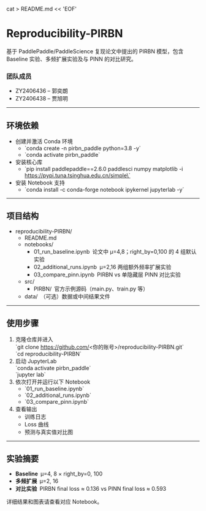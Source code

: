 cat > README.md << 'EOF'
# Reproducibility-PIRBN

基于 PaddlePaddle/PaddleScience 复现论文中提出的 PIRBN 模型，包含 Baseline 实验、多频扩展实验及与 PINN 的对比研究。

### 团队成员
- ZY2406436 – 郭奕朗  
- ZY2406438 – 贾旭明  

---

## 环境依赖

- 创建并激活 Conda 环境  
  - \`conda create -n pirbn_paddle python=3.8 -y\`  
  - \`conda activate pirbn_paddle\`  
- 安装核心库  
  - \`pip install paddlepaddle==2.6.0 paddlesci numpy matplotlib -i https://pypi.tuna.tsinghua.edu.cn/simple\`  
- 安装 Notebook 支持  
  - \`conda install -c conda-forge notebook ipykernel jupyterlab -y\`  

---

## 项目结构

- reproducibility-PIRBN/  
  - README.md  
  - notebooks/  
    - 01_run_baseline.ipynb 论文中 µ=4,8；right_by=0,100 的 4 组默认实验  
    - 02_additional_runs.ipynb µ=2,16 两组额外频率扩展实验  
    - 03_compare_pinn.ipynb PIRBN vs 单隐藏层 PINN 对比实验  
  - src/  
    - PIRBN/ 官方示例源码（main.py、train.py 等）  
  - data/ （可选）数据或中间结果文件  

---

## 使用步骤

1. 克隆仓库并进入  
   \`git clone https://github.com/<你的账号>/reproducibility-PIRBN.git\`  
   \`cd reproducibility-PIRBN\`  
2. 启动 JupyterLab  
   \`conda activate pirbn_paddle\`  
   \`jupyter lab\`  
3. 依次打开并运行以下 Notebook  
   - \`01_run_baseline.ipynb\`  
   - \`02_additional_runs.ipynb\`  
   - \`03_compare_pinn.ipynb\`  
4. 查看输出  
   - 训练日志  
   - Loss 曲线  
   - 预测与真实值对比图  

---

## 实验摘要

- **Baseline** µ=4, 8 × right_by=0, 100  
- **多频扩展** µ=2, 16  
- **对比实验** PIRBN final loss ≈ 0.136 vs PINN final loss ≈ 0.593  

详细结果和图表请查看对应 Notebook。